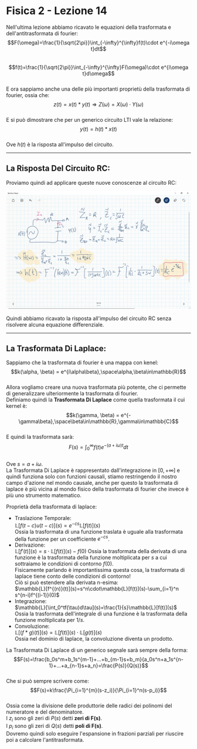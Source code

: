 <script type="text/javascript"
  src="https://cdnjs.cloudflare.com/ajax/libs/mathjax/2.7.0/MathJax.js?config=TeX-AMS_CHTML">
</script>
<script type="text/x-mathjax-config">
  MathJax.Hub.Config({
    tex2jax: {
      inlineMath: [['$','$'], ['\\(','\\)']],
      processEscapes: true},
      jax: ["input/TeX","input/MathML","input/AsciiMath","output/CommonHTML"],
      extensions: ["tex2jax.js","mml2jax.js","asciimath2jax.js","MathMenu.js","MathZoom.js","AssistiveMML.js", "[Contrib]/a11y/accessibility-menu.js"],
      TeX: {
      extensions: ["AMSmath.js","AMSsymbols.js","noErrors.js","noUndefined.js"],
      equationNumbers: {
      autoNumber: "AMS"
      }
    }
  });
</script>
Fisica 2 - Lezione 14
=====================

Nell'ultima lezione abbiamo ricavato le equazioni della trasformata e dell'antitrasformata di fourier:  
$$F(\omega)=\frac{1}{\sqrt{2\pi}}\int_{-\infty}^{\infty}f(t)\cdot e^{-i\omega t}dt$$  
$$f(t)=\frac{1}{\sqrt{2\pi}}\int_{-\infty}^{\infty}F(\omega)\cdot e^{i\omega t}d\omega$$  
E ora sappiamo anche una delle più importanti proprietù della trasformata di fourier, ossia che:  
$$z(t)=x(t)*y(t)\Longrightarrow Z(\omega)=X(\omega)\cdot Y(\omega)$$  
E si può dimostrare che per un generico circuito LTI vale la relazione:  
$$y(t)=h(t)*x(t)$$  
Ove $h(t)$ è la risposta all'impulso del circuito.  

---
La Risposta Del Circuito RC:
----------------------------

Proviamo quindi ad applicare queste nuove conoscenze al circuito RC:  

![Image](img/lez14/circuito_rc_fourier.PNG)  

Quindi abbiamo ricavato la risposta all'impulso del circuito RC senza risolvere alcuna equazione differenziale.  

---
La Trasformata Di Laplace:
--------------------------

Sappiamo che la trasformata di fourier è una mappa con kenel:  
$$k(\alpha, \beta) = e^{i\alpha\beta},\space\alpha,\beta\in\mathbb{R}$$  
Allora vogliamo creare una nuova trasformata più potente, che ci permette di generalizzare ulteriormente la trasformata di fourier.  
Definiamo quindi la **Trasformata Di Laplace** come quella trasformata il cui kernel è:  
$$k(\gamma, \beta) = e^{-\gamma\beta},\space\beta\in\mathbb{R},\gamma\in\mathbb{C}$$  
E quindi la trasformata sarà:  
$$F(s)=\int_{0}^{\infty}f(t)e^{-(a+i\omega)t}dt$$  
Ove $s=a+i\omega$.  
La Trasformata Di Laplace è rappresentato dall'integrazione in $[0, +\infty]$ e quindi funziona solo con funzioni causali, stiamo restringendo il nostro campo d'azione nel mondo causale, anche per questo la trasformata di laplace è più vicina al mondo fisico della trasformata di fourier che invece è più uno strumento matematico.  

Proprietà della trasformata di laplace:  
- Traslazione Temporale:  
  $\mathbb{L}[f(t-c)u(t-c)](s)=e^{-cs}\mathbb{L}[f(t)](s)$  
  Ossia la trasformata di una funzione traslata è uguale alla trasformata della funzione per un coefficiente $e^{-cs}$.  
- Derivazione:  
  $\mathbb{L}[f'(t)](s)=s\cdot\mathbb{L}[f(t)](s)-f(0)$
  Ossia la trasformata della derivata di una funzione è la trasformata della funzione moltiplicata per $s$ a cui sottraiamo le condizioni di contorno $f(0)$.  
  Fisicamente parlando è importantissima questa cosa, la trasformata di laplace tiene conto delle condizioni di contorno!  
  Ciò si può estendere alla derivata n-esima:  
  $\mathbb{L}[f^{(n)}(t)](s)=s^n\cdot\mathbb{L}[f(t)](s)-\sum_{i=1}^n s^{n-i}f^{(i-1)}(0)$  
- Integrazione:  
  $\mathbb{L}[\int_0^tf(\tau)d\tau](s)=\frac{1}{s}\mathbb{L}[f(t)](s)$  
  Ossia la trasformata dell'integrale di una funzione è la trasformata della funzione moltiplicata per $1/s$.  
- Convoluzione:  
  $\mathbb{L}[(f*g)(t)](s)=\mathbb{L}[f(t)](s)\cdot\mathbb{L}[g(t)](s)$  
  Ossia nel dominio di laplace, la convoluzione diventa un prodotto.  

La Trasformata Di Laplace di un generico segnale sarà sempre della forma:  
$$F(s)=\frac{b_0s^m+b_1s^{m-1}+...+b_{m-1}s+b_m}{a_0s^n+a_1s^{n-1}+...+a_{n-1}s+a_n}=\frac{P(s)}{Q(s)}$$  
Che si può sempre scrivere come:  
$$F(s)=k\frac{\Pi_{i=1}^{m}(s-z_i)}{\Pi_{i=1}^n(s-p_i)}$$  
Ossia come la divisione delle produttorie delle radici dei polinomi del numeratore e del denominatore.  
I $z_i$ sono gli zeri di $P(s)$ detti **zeri di F(s)**.  
I $p_i$ sono gli zeri di $Q(s)$ detti **poli di F(s)**.  
Dovremo quindi solo eseguire l'espansione in frazioni parziali per riuscire poi a calcolare l'antitrasformata.  

